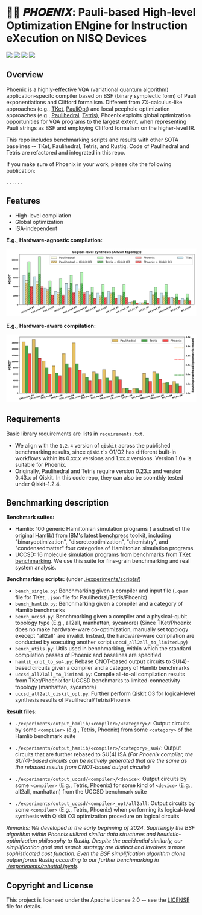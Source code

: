 # 🐦‍🔥 𝑷𝑯𝑶𝑬𝑵𝑰𝑿: Pauli-based High-level Optimization ENgine for Instruction eXecution on NISQ Devices

[![](https://img.shields.io/badge/license-Apache%202.0-green)](./LICENSE) [![](https://img.shields.io/badge/build-passing-green)]() ![](https://img.shields.io/badge/Python-3.8--3.12-blue) ![](https://img.shields.io/badge/dev-v1.0.0-blue)

## Overview

Phoenix is a highly-effective VQA (variational quantum algorithm) application-specifc compiler based on BSF (binary symplectic form) of Pauli exponentiations and Clifford formalism. Different from ZX-calculus-like approaches (e.g., [TKet](https://github.com/CQCL/pytket-docs), [PauliOpt](https://github.com/hashberg-io/pauliopt)) and local peephole optimization approaches (e.g., [Paulihedral](https://arxiv.org/abs/2109.03371), [Tetris](https://arxiv.org/abs/2309.01905v2)), Phoenix exploits global optimization opportunities for VQA programs to the largest extent, when representing Pauli strings as BSF and employing Clifford formalism on the higher-level IR.

This repo includes benchmarking scripts and results with other SOTA baselines -- TKet, Paulihedral, Tetris, and Rustiq. Code of Paulihedral and Tetris are refactored and integrated in this repo.

If you make sure of Phoenix in your work, please cite the following publication:

```
......
```

## Features

- High-level compilation
- Global optimization
- ISA-independent

**E.g., Hardware-agnostic compilation:**

![](./assets/num_2q_gates_all2all.png)

**E.g., Hardware-aware compilation:**

![](./assets/num_2q_gates_manhattan.png)


## Requirements

Basic library requirements are lists in `requirements.txt`.

- We align with the `1.2.4` version of  `qiskit`  across the published benchmarking results, since `qiskit`'s O1/O2 has different built-in workflows within its 0.xx.x versions and 1.xx.x versions. Version 1.0+ is suitable for Phoenix.
- Originally, Paulihedral and Tetris require version 0.23.x and version 0.43.x of Qiskit. In this code repo, they can also be soomthly tested under Qiskit-1.2.4.

## Benchmarking description

**Benchmark suites:**

- Hamlib: 100 generic Hamiltonian simulation programs ( a subset of the original [Hamlib](https://arxiv.org/abs/2306.13126)) from IBM's latest [benchpress]() toolkit, including "binaryoptimization", "discreteoptimization", "chemistry", and "condensedmatter" four categories of Hamiltonian simulation programs.
- UCCSD: 16 molecule simulation programs from benchmarks from [TKet benchmarking](https://github.com/CQCL/tket_benchmarking). We use this suite for fine-grain benchmarking and real system analysis.

**Benchmarking scripts:** (under [./experiments/scripts/](./experiments/scripts/))

- `bench_single.py`: Benchmarking given a compiler and input file (`.qasm` file for TKet, `.json` file for Paulihedral/Tetris/Phoenix)
- `bench_hamlib.py`: Benchmarking given a compiler and a category of Hamlib benchmarks
- `bench_uccsd.py`: Benchmarking given a compiler and a physical-qubit topology type (E.g., all2all, manhattan, sycamore) (Since TKet/Phoenix does no make hardware-ware co-optimization, manually set topology execept "all2all" are invalid. Instead, the hardware-ware compilation are conducted by executing another script `uccsd_all2all_to_limited.py`)
- `bench_utils.py`: Utils used in benchmarking, within which the standard compilation passes of Phoenix and baselines are specified
- `hamlib_cnot_to_su4.py`: Rebase CNOT-based output circuits to SU(4)-based circuits given a compiler and a category of Hamlib benchmarks
- `uccsd_all2lall_to_limited.py`: Compile all-to-all compilation results from TKet/Phoenix for UCCSD benchmarks to limited-connectivity topology (manhattan, sycamore)
- `uccsd_all2all_qiskit_opt.py`: Further perform Qiskit O3 for logical-level synthesis results of Paulihedral/Tetris/Phoenix

**Result files:**

- `./experiments/output_hamlib/<compiler>/<category>/`: Output circuits by some `<compiler>` (e.g., Tetris, Phoenix) from some `<category>` of the Hamlib benchmark suite
- `./experiments/output_hamlib/<compiler>/<category>_su4/`: Output circuits that are further rebased to SU(4) ISA *(For Phoenix compiler, the SU(4)-based circuits can be natively generated that are the same as the rebased results from CNOT-based output circuits)*

- `./experiments/output_uccsd/<compiler>/<device>`: Output circuits by some `<compiler>` (E.g., Tetris, Phoenix) for some kind of `<device>` (E.g.,  all2all,  manhattan) from the UCCSD benchmark suite

- `./experiments/output_uccsd/<compiler>_opt/all2all`: Output circuits by some `<compiler>` (E.g., Tetris, Phoenix) when performing its logical-level synthesis with Qiskit O3 optimization procedure on logical circuits

*Remarks: We developed in the early beginning of 2024. Suprisingly the BSF algorithm within Phoenix utilized similar data structures and heuristic-optimization philosophy to Rustiq. Despite the accidential similarly,  our simplification goal and search strategy are distinct and involves a more sophisticated cost function. Even the BSF simplification algorithm alone outperforms Rustiq according to our further benchmarking in [./experiments/rebuttal.ipynb](./experiments/rebuttal.ipynb).*

## Copyright and License

This project is licensed under the Apache License 2.0 -- see the [LICENSE](LICENSE) file for details.
